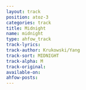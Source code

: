 ```yaml
---
layout: track
position: atoz-3
categories: track
title: Midnight
name: midnight
type: ahfow_track
track-lyrics: 
track-author: Krukowski/Yang
track-sort: MIDNIGHT
track-alpha: M
track-original: 
available-on:
ahfow-posts:
---
```

